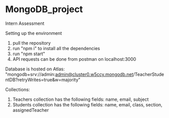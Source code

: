 # MongoDB_project
Intern Assessment 

Setting up the environment
1) pull the repository
2) run "npm i" to install all the dependencies
3) run "npm start"
4) API requests can be done from postman on localhost:3000

Database is hosted on Atlas: "mongodb+srv://admin:admin@cluster0.w5ccy.mongodb.net/TeacherStudentDB?retryWrites=true&w=majority"

Collections:
1) Teachers collection has the following fields: name, email, subject
2) Students collection has the following fields: name, email, class, section, assignedTeacher
